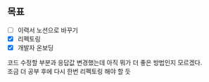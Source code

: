 ## 목표

- [ ] 이력서 노션으로 바꾸기
- [x] 리펙토링
- [x] 개발자 온보딩

코드 수정할 부분과 응답값 변경했는데 아직 뭐가 더 좋은 방법인지 모르겠다.  
조금 더 공부 후에 다시 한번 리펙토링 해야 할 듯
